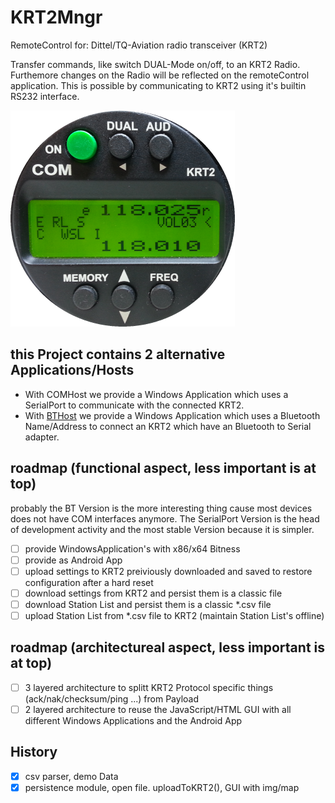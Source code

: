 # KRT2Mngr
RemoteControl for: Dittel/TQ-Aviation radio transceiver (KRT2)

Transfer commands, like switch DUAL-Mode on/off, to an KRT2 Radio. Furthemore changes on the Radio will be reflected on the remoteControl application.
This is possible by communicating to KRT2 using it's builtin RS232 interface.

![classic KRT2](KRT2old.png)

## this Project contains 2 alternative Applications/Hosts
- With COMHost we provide a Windows Application which uses a SerialPort to communicate with the connected KRT2.
- With [BTHost](BTHost/README.md) we provide a Windows Application which uses a Bluetooth Name/Address to connect an KRT2 which have an Bluetooth to Serial adapter.

## roadmap (functional aspect, less important is at top)
probably the BT Version is the more interesting thing cause most devices does not have COM interfaces anymore.
The SerialPort Version is the head of development activity and the most stable Version because it is simpler.
- [ ] provide WindowsApplication's with x86/x64 Bitness
- [ ] provide as Android App
- [ ] upload settings to KRT2 preiviously downloaded and saved to restore configuration after a hard reset
- [ ] download settings from KRT2 and persist them is a classic file
- [ ] download Station List and persist them is a classic *.csv file
- [ ] upload Station List from *.csv file to KRT2 (maintain Station List's offline)

## roadmap (architectureal aspect, less important is at top)
- [ ] 3 layered architecture to splitt KRT2 Protocol specific things (ack/nak/checksum/ping ...) from Payload
- [ ] 2 layered architecture to reuse the JavaScript/HTML GUI with all different Windows Applications and the Android App

## History
- [X] csv parser, demo Data
- [X] persistence module, open file. uploadToKRT2(), GUI with img/map
